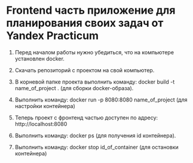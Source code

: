 # Frontend часть приложение для планирования своих задач от Yandex Practicum

1. Перед началом работы нужно убедиться, что на компьютере установлен docker.

2. Скачать репозиторий с проектом на свой компьютер.

3. В корневой папке проекта выполнить команду: docker build -t name_of_project . (для сборки docker-образа).

4. Выполнить команду: docker run -p 8080:8080 name_of_project (для настройки контейнерa)

5. Теперь проект с фронтенд частью доступен по адресу: http://localhost:8080

6. Выполнить команду: docker ps (для получения id контейнера).

7. Выполнить команду: docker stop id_of_container (для остановки контейнера)
